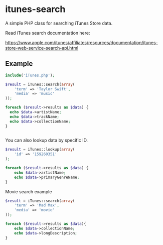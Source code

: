 # itunes-search
A simple PHP class for searching iTunes Store data. 

Read iTunes search documentation here:

https://www.apple.com/itunes/affiliates/resources/documentation/itunes-store-web-service-search-api.html

## Example

```php
include('iTunes.php');

$result = iTunes::search(array(
    'term' => 'Taylor Swift',
    'media' => 'music'
));

foreach ($result->results as $data) {
  echo $data->artistName;
  echo $data->trackName;
  echo $data->collectionName;
}
            
```
You can also lookup data by specific ID. 

```php 
$result = iTunes::lookup(array(
    'id' => '159260351'  
);

foreach ($result->results as $data) {
    echo $data->artistName;
    echo $data->primaryGenreName;
}
```

Movie search example

```php
$result = iTunes::search(array(
    'term' => 'Mad Max',
    'media' => 'movie'
));

foreach ($result->results as $data){
    echo $data->collectionName;
    echo $data->longDescription;
}
```


